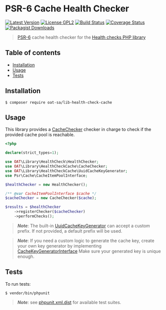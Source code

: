# PSR-6 Cache Health Checker

[![Latest Version](https://img.shields.io/github/tag/oat-sa/lib-health-check-cache.svg?style=flat&label=release)](https://github.com/oat-sa/lib-health-check-cache/tags)
[![License GPL2](http://img.shields.io/badge/licence-GPL%202.0-blue.svg)](http://www.gnu.org/licenses/gpl-2.0.html)
[![Build Status](https://travis-ci.org/oat-sa/lib-health-check-cache.svg?branch=master)](https://travis-ci.org/oat-sa/lib-health-check-cache)
[![Coverage Status](https://coveralls.io/repos/github/oat-sa/lib-health-check-cache/badge.svg?branch=master)](https://coveralls.io/github/oat-sa/lib-health-check-cache?branch=master)
[![Packagist Downloads](http://img.shields.io/packagist/dt/oat-sa/lib-health-check-cache.svg)](https://packagist.org/packages/oat-sa/lib-health-check-cache)


> [PSR-6](https://www.php-fig.org/psr/psr-6/) cache health checker for the [Health checks PHP library](https://github.com/oat-sa/lib-health-check)

## Table of contents
- [Installation](#installation)
- [Usage](#usage)
- [Tests](#tests)

## Installation

```console
$ composer require oat-sa/lib-health-check-cache
```

## Usage

This library provides a [CacheChecker](src/CacheChecker.php) checker in charge to check if the provided cache pool is reachable.

```php
<?php

declare(strict_types=1);

use OAT\Library\HealthCheck\HealthChecker;
use OAT\Library\HealthCheckCache\CacheChecker;
use OAT\Library\HealthCheckCache\UuidCacheKeyGenerator;
use Psr\Cache\CacheItemPoolInterface;

$healthChecker = new HealthChecker();

/** @var CacheItemPoolInterface $cache */
$cacheChecker = new CacheChecker($cache);

$results = $healthChecker
    ->registerChecker($cacheChecker)
    ->performChecks();
```

> **_Note_**: The built-in [UuidCacheKeyGenerator](src/UuidCacheKeyGenerator.php) can accept a custom prefix. If not provided, a default prefix will be used.

> **_Note_**: If you need a custom logic to generate the cache key, create your own key generator by implementing [CacheKeyGeneratorInterface](src/CacheKeyGeneratorInterface.php)
> Make sure your generated key is unique enough.
## Tests

To run tests:
```console
$ vendor/bin/phpunit
```
> **_Note_**: see [phpunit.xml.dist](phpunit.xml.dist) for available test suites.
